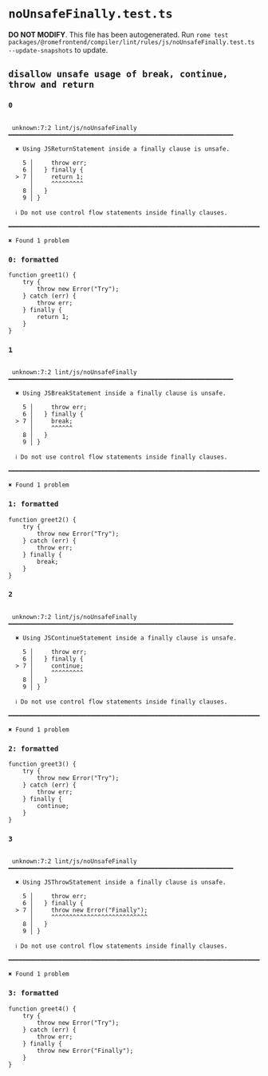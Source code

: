 # `noUnsafeFinally.test.ts`

**DO NOT MODIFY**. This file has been autogenerated. Run `rome test packages/@romefrontend/compiler/lint/rules/js/noUnsafeFinally.test.ts --update-snapshots` to update.

## `disallow unsafe usage of break, continue, throw and return`

### `0`

```

 unknown:7:2 lint/js/noUnsafeFinally ━━━━━━━━━━━━━━━━━━━━━━━━━━━━━━━━━━━━━━━━━━━━━━━━━━━━━━━━━━━━━━━

  ✖ Using JSReturnStatement inside a finally clause is unsafe.

    5 │     throw err;
    6 │   } finally {
  > 7 │     return 1;
      │     ^^^^^^^^^
    8 │   }
    9 │ }

  ℹ Do not use control flow statements inside finally clauses.

━━━━━━━━━━━━━━━━━━━━━━━━━━━━━━━━━━━━━━━━━━━━━━━━━━━━━━━━━━━━━━━━━━━━━━━━━━━━━━━━━━━━━━━━━━━━━━━━━━━━

✖ Found 1 problem

```

### `0: formatted`

```
function greet1() {
	try {
		throw new Error("Try");
	} catch (err) {
		throw err;
	} finally {
		return 1;
	}
}

```

### `1`

```

 unknown:7:2 lint/js/noUnsafeFinally ━━━━━━━━━━━━━━━━━━━━━━━━━━━━━━━━━━━━━━━━━━━━━━━━━━━━━━━━━━━━━━━

  ✖ Using JSBreakStatement inside a finally clause is unsafe.

    5 │     throw err;
    6 │   } finally {
  > 7 │     break;
      │     ^^^^^^
    8 │   }
    9 │ }

  ℹ Do not use control flow statements inside finally clauses.

━━━━━━━━━━━━━━━━━━━━━━━━━━━━━━━━━━━━━━━━━━━━━━━━━━━━━━━━━━━━━━━━━━━━━━━━━━━━━━━━━━━━━━━━━━━━━━━━━━━━

✖ Found 1 problem

```

### `1: formatted`

```
function greet2() {
	try {
		throw new Error("Try");
	} catch (err) {
		throw err;
	} finally {
		break;
	}
}

```

### `2`

```

 unknown:7:2 lint/js/noUnsafeFinally ━━━━━━━━━━━━━━━━━━━━━━━━━━━━━━━━━━━━━━━━━━━━━━━━━━━━━━━━━━━━━━━

  ✖ Using JSContinueStatement inside a finally clause is unsafe.

    5 │     throw err;
    6 │   } finally {
  > 7 │     continue;
      │     ^^^^^^^^^
    8 │   }
    9 │ }

  ℹ Do not use control flow statements inside finally clauses.

━━━━━━━━━━━━━━━━━━━━━━━━━━━━━━━━━━━━━━━━━━━━━━━━━━━━━━━━━━━━━━━━━━━━━━━━━━━━━━━━━━━━━━━━━━━━━━━━━━━━

✖ Found 1 problem

```

### `2: formatted`

```
function greet3() {
	try {
		throw new Error("Try");
	} catch (err) {
		throw err;
	} finally {
		continue;
	}
}

```

### `3`

```

 unknown:7:2 lint/js/noUnsafeFinally ━━━━━━━━━━━━━━━━━━━━━━━━━━━━━━━━━━━━━━━━━━━━━━━━━━━━━━━━━━━━━━━

  ✖ Using JSThrowStatement inside a finally clause is unsafe.

    5 │     throw err;
    6 │   } finally {
  > 7 │     throw new Error("Finally");
      │     ^^^^^^^^^^^^^^^^^^^^^^^^^^^
    8 │   }
    9 │ }

  ℹ Do not use control flow statements inside finally clauses.

━━━━━━━━━━━━━━━━━━━━━━━━━━━━━━━━━━━━━━━━━━━━━━━━━━━━━━━━━━━━━━━━━━━━━━━━━━━━━━━━━━━━━━━━━━━━━━━━━━━━

✖ Found 1 problem

```

### `3: formatted`

```
function greet4() {
	try {
		throw new Error("Try");
	} catch (err) {
		throw err;
	} finally {
		throw new Error("Finally");
	}
}

```
